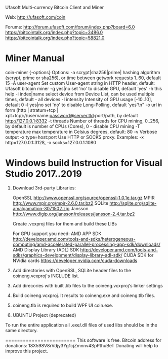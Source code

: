 Ufasoft Multi-currency Bitcoin Client and Miner

Web:
  http://ufasoft.com/coin

Forums:
	http://forum.ufasoft.com/forum/index.php?board=6.0
	https://bitcointalk.org/index.php?topic=3486.0
	https://bitcointalk.org/index.php?topic=58821.0



Miner Manual
=======================

coin-miner {-options}
  Options:
    -a scrypt|sha256|prime|<seconds>   hashing algorithm (scrypt, prime or sha256), or time between getwork requests 1..60, default 15
    -A user-agent       Set custom User-agent string in HTTP header, default: Ufasoft bitcoin miner
    -g yes|no           set 'no' to disable GPU, default 'yes'
    -h                  this help
    -i index|name       select device from Device List, can be used multiple times, default - all devices
    -I intensity        Intensity of GPU usage [-10..10], default 0
    -l yes|no           set \'no\' to disable Long-Polling, default \'yes\'\n"
    -o url              in form (http | stratum+tcp | xpt+tcp)://username:password@server.tld:port/path, by default http://127.0.0.1:8332
    -t threads          Number of threads for CPU mining, 0..256, by default is number of CPUs (Cores), 0 - disable CPU mining
    -T temperature      max temperature in Celsius degrees, default: 80
    -v                  Verbose output
    -x type=host:port   Use HTTP or SOCKS proxy. Examples: -x http=127.0.0.1:3128, -x socks=127.0.0.1:1080




Windows build
Instruction for Visual Studio 2017..2019
===========================================
1. Download 3rd-party Libraries:

	OpenSSL			http://www.openssl.org/source/openssl-1.0.1e.tar.gz
	MPIR			http://www.mpir.org/mpir-2.6.0.tar.bz2
	SQLite			http://sqlite.org/sqlite-amalgamation-3071502.zip
	Jansson			http://www.digip.org/jansson/releases/jansson-2.4.tar.bz2

	Create .vcxproj files for them and build these LIBs

	For GPU support you need:
		AMD APP SDK									http://developer.amd.com/tools-and-sdks/heterogeneous-computing/amd-accelerated-parallel-processing-app-sdk/downloads/
		AMD Display Library (ADL) SDK				http://developer.amd.com/tools-and-sdks/graphics-development/display-library-adl-sdk/
		CUDA SDK for NVidia cards					https://developer.nvidia.com/cuda-downloads

2.	Add directories with OpenSSL, SQLite header files to the coineng.vcxproj's  INCLUDE list.
3.	Add direcories with built .lib files to the coineng.vcxproj's linker settings
4.	Build coineng.vcxproj. It results to coineng.exe and coineng.tlb files.
5.	coineng.tlb is required to build WPF UI coin.exe.
6. UBUNTU Project (deprecated)

To run the entire application all .exe/.dll files of used libs should be in the same directory.




========================
This software is free.
Bitcoin address for donations: 18X598V8rVdjy3Yg1cjZmnnv4SpPthuBeT
Donating will help to improve this project.
